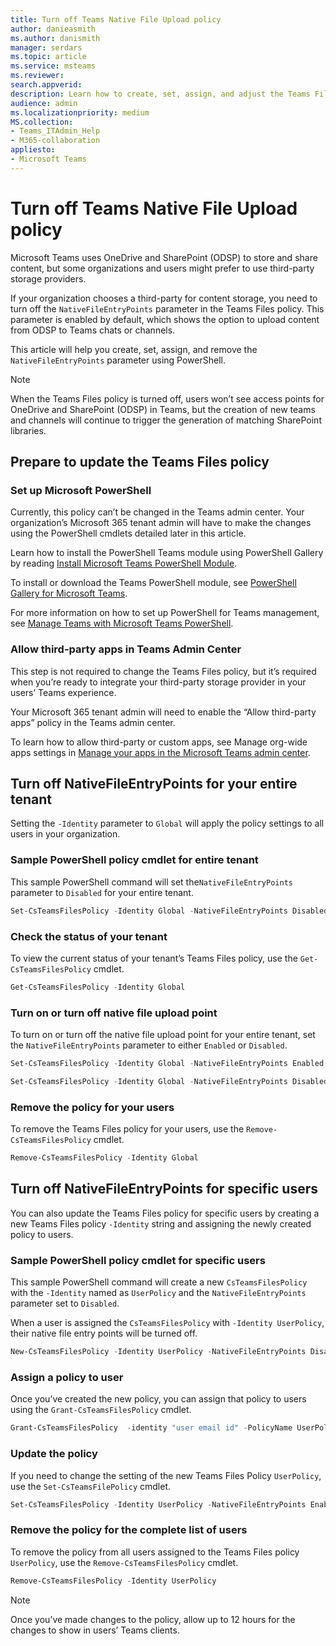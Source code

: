```yaml
---
title: Turn off Teams Native File Upload policy
author: danieasmith
ms.author: danismith
manager: serdars
ms.topic: article
ms.service: msteams
ms.reviewer: 
search.appverid: 
description: Learn how to create, set, assign, and adjust the Teams Files Policy using PowerShell.
audience: admin
ms.localizationpriority: medium
MS.collection: 
- Teams_ITAdmin_Help
- M365-collaboration
appliesto: 
- Microsoft Teams
---
```


# Turn off Teams Native File Upload policy

Microsoft Teams uses OneDrive and SharePoint (ODSP) to store and share content, but some organizations and users might prefer to use third-party storage providers.  

If your organization chooses a third-party for content storage, you need to turn off the ``NativeFileEntryPoints`` parameter in the Teams Files policy. This parameter is enabled by default, which shows the option to upload content from ODSP to Teams chats or channels.

This article will help you create, set, assign, and remove the ``NativeFileEntryPoints`` parameter using PowerShell.

>[!NOTE]
>When the Teams Files policy is turned off, users won’t see access points for OneDrive and SharePoint (ODSP) in Teams, but the creation of new teams and channels will continue to trigger the generation of matching SharePoint libraries.

## Prepare to update the Teams Files policy

### Set up Microsoft PowerShell

Currently, this policy can’t be changed in the Teams admin center. Your organization’s Microsoft 365 tenant admin will have to make the changes using the PowerShell cmdlets detailed later in this article.

Learn how to install the PowerShell Teams module using PowerShell Gallery by reading [Install Microsoft Teams PowerShell Module](teams-powershell-install.md).

To install or download the Teams PowerShell module, see [PowerShell Gallery for Microsoft Teams](https://www.powershellgallery.com/packages/MicrosoftTeams/3.0.0).

For more information on how to set up PowerShell for Teams management, see [Manage Teams with Microsoft Teams PowerShell](teams-powershell-managing-teams.md).

### Allow third-party apps in Teams Admin Center

This step is not required to change the Teams Files policy, but it’s required when you’re ready to integrate your third-party storage provider in your users’ Teams experience.

Your Microsoft 365 tenant admin will need to enable the “Allow third-party apps” policy in the Teams admin center.

To learn how to allow third-party or custom apps, see Manage org-wide apps settings in [Manage your apps in the Microsoft Teams admin center](/microsoftteams/manage-apps#manage-org-wide-app-settings).

## Turn off NativeFileEntryPoints for your entire tenant

Setting the ``-Identity`` parameter to ``Global`` will apply the policy settings to all users in your organization.

### Sample PowerShell policy cmdlet for entire tenant

This sample PowerShell command will set the``NativeFileEntryPoints`` parameter to ``Disabled`` for your entire tenant.

```powershell
Set-CsTeamsFilesPolicy -Identity Global -NativeFileEntryPoints Disabled
```

### Check the status of your tenant  

To view the current status of your tenant’s Teams Files policy, use the ``Get-CsTeamsFilesPolicy`` cmdlet.

```powershell
Get-CsTeamsFilesPolicy -Identity Global
```

### Turn on or turn off native file upload point

To turn on or turn off the native file upload point for your entire tenant, set the ``NativeFileEntryPoints`` parameter to either ``Enabled`` or ``Disabled``.

```powershell
Set-CsTeamsFilesPolicy -Identity Global -NativeFileEntryPoints Enabled
```

```powershell
Set-CsTeamsFilesPolicy -Identity Global -NativeFileEntryPoints Disabled
```

### Remove the policy for your users

To remove the Teams Files policy for your users, use the ``Remove-CsTeamsFilesPolicy`` cmdlet.

```powershell
Remove-CsTeamsFilesPolicy -Identity Global
```

## Turn off NativeFileEntryPoints for specific users

You can also update the Teams Files policy for specific users by creating a new Teams Files policy ``-Identity`` string and assigning the newly created policy to users.

### Sample PowerShell policy cmdlet for specific users

This sample PowerShell command will create a new ``CsTeamsFilesPolicy`` with the ``-Identity`` named as ``UserPolicy`` and the ``NativeFileEntryPoints`` parameter set to ``Disabled``.

When a user is assigned the ``CsTeamsFilesPolicy`` with ``-Identity UserPolicy``, their native file entry points will be turned off.

```powershell
New-CsTeamsFilesPolicy -Identity UserPolicy -NativeFileEntryPoints Disabled
```

### Assign a policy to user

Once you’ve created the new policy, you can assign that policy to users using the ``Grant-CsTeamsFilesPolicy`` cmdlet.

```powershell
Grant-CsTeamsFilesPolicy  -identity "user email id" -PolicyName UserPolicy
```

### Update the policy

If you need to change the setting of the new Teams Files Policy ``UserPolicy``, use the ``Set-CsTeamsFilePolicy`` cmdlet.

```powershell
Set-CsTeamsFilesPolicy -Identity UserPolicy -NativeFileEntryPoints Enabled
```

### Remove the policy for the complete list of users

To remove the policy from all users assigned to the Teams Files policy ``UserPolicy``, use the ``Remove-CsTeamsFilesPolicy`` cmdlet.

```powershell
Remove-CsTeamsFilesPolicy -Identity UserPolicy
```
>[!NOTE]
> Once you’ve made changes to the policy, allow up to 12 hours for the changes to show in users’ Teams clients.
